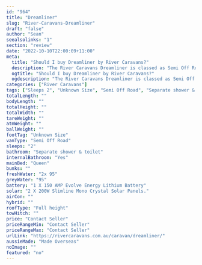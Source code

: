 ```yaml
---
id: "964"
title: "Dreamliner"
slug: "River-Caravans-Dreamliner"
draft: "false"
author: "Sean"
seealsolinks: "1"
section: "review"
date: "2022-10-10T22:00:09+11:00"
meta:
  title: "Should I buy Dreamliner by River Caravans?"
  description: "The River Caravans Dreamliner is classed as Semi Off Road, and sleeps 2 people. It is Made Overseas and comes in at Unknown Size. It generally has Separate shower & toilet."
  ogtitle: "Should I buy Dreamliner by River Caravans?"
  ogdescription: "The River Caravans Dreamliner is classed as Semi Off Road, and sleeps 2 people. It is Made Overseas and comes in at Unknown Size. It generally has Separate shower & toilet."
categories: ["River Caravans"]
tags: ["Sleeps 2", "Unknown Size", "Semi Off Road", "Separate shower & toilet", "Full height", "Price Unknown"]
totalLength: ""
bodyLength: ""
totalHeight: ""
totalWidth: ""
tareWeight: ""
atmWeight: ""
ballWeight: ""
footTag: "Unknown Size"
vanType: "Semi Off Road"
sleeps: "2"
bathroom: "Separate shower & toilet"
internalBathroom: "Yes"
mainBed: "Queen"
bunks: ""
freshWater: "2x 95"
greyWater: "95"
battery: "1 X 150 AMP Evolve Energy Lithium Battery"
solar: "2 X 200W Slimline Mono Crystal Solar Panels."
airCon: ""
hybrid: ""
roofType: "Full height"
towHitch: ""
price: "Contact Seller"
priceRangeMin: "Contact Seller"
priceRangeMax: "Contact Seller"
urlLink: "https://rivercaravans.com.au/caravan/dreamliner/"
aussieMade: "Made Overseas"
noImage: ""
featured: "no"
---
```

